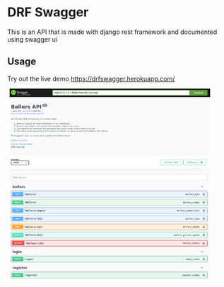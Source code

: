 # DRF Swagger

This is an API that is made with django rest framework and documented using swagger ui

## Usage
Try out the live demo https://drfswagger.herokuapp.com/

<div class="blogimage" style="width:90%;margin:5px;">
    <img src="https://github.com/stevensimba/drfswagger/blob/main/drf-swagger.png" />
</div>

